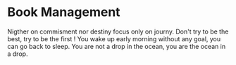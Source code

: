 # Book Management 
Nigther on commisment nor destiny focus only on journy.
Don't try to be the best, try to be the first !
You wake up early morning without any goal, you can go back to sleep.
You are not a drop in the ocean, you are the ocean in a drop.